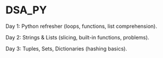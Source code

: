 # DSA_PY

Day 1: Python refresher (loops, functions, list comprehension).

Day 2: Strings & Lists (slicing, built-in functions, problems).

Day 3: Tuples, Sets, Dictionaries (hashing basics).
